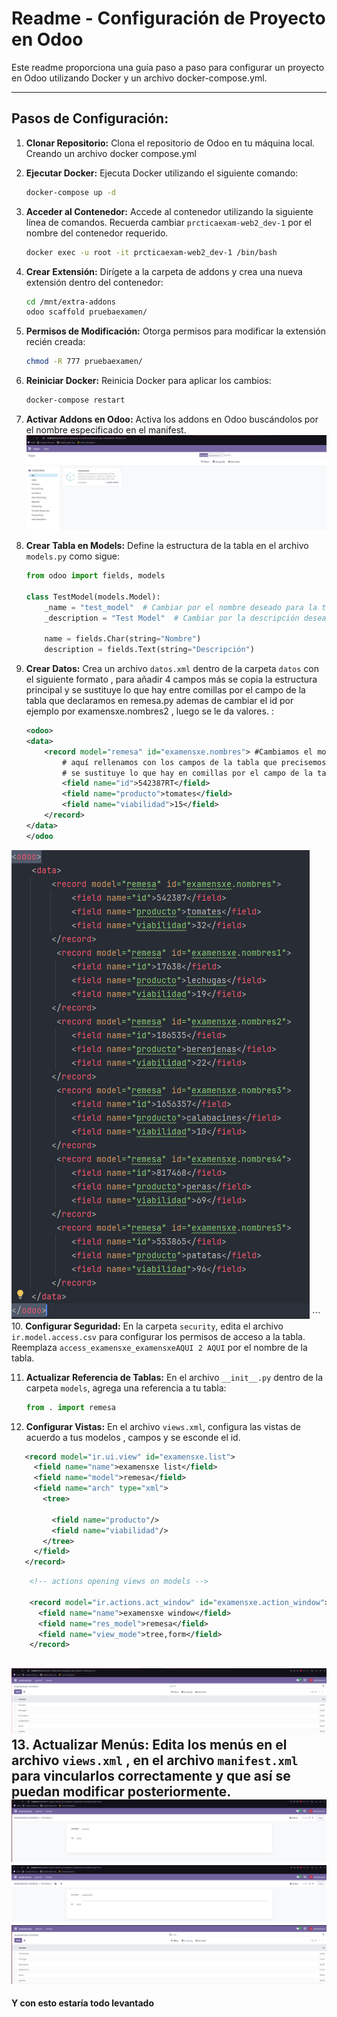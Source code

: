 # Readme - Configuración de Proyecto en Odoo

Este readme proporciona una guía paso a paso para configurar un proyecto en Odoo utilizando Docker y un archivo docker-compose.yml.

---

## Pasos de Configuración:

1. **Clonar Repositorio:**
    Clona el repositorio de Odoo en tu máquina local.
    Creando un archivo docker compose.yml

2. **Ejecutar Docker:**
    Ejecuta Docker utilizando el siguiente comando:
    ```bash
    docker-compose up -d
    ```

3. **Acceder al Contenedor:**
    Accede al contenedor utilizando la siguiente línea de comandos. Recuerda cambiar `prcticaexam-web2_dev-1` por el nombre del contenedor requerido.
    ```bash
    docker exec -u root -it prcticaexam-web2_dev-1 /bin/bash
    ```

4. **Crear Extensión:**
    Dirígete a la carpeta de addons y crea una nueva extensión dentro del contenedor:
    ```bash
    cd /mnt/extra-addons
    odoo scaffold pruebaexamen/
    ```

5. **Permisos de Modificación:**
    Otorga permisos para modificar la extensión recién creada:
    ```bash
    chmod -R 777 pruebaexamen/
    ```

6. **Reiniciar Docker:**
    Reinicia Docker para aplicar los cambios:
    ```bash
    docker-compose restart
    ```
  
7. **Activar Addons en Odoo:**
    Activa los addons en Odoo buscándolos por el nombre especificado en el manifest.
![docker activo.png](IMAGENES%20SXE%2Fdocker%20activo.png)
8. **Crear Tabla en Models:**
    Define la estructura de la tabla en el archivo `models.py` como sigue:
    ```python
    from odoo import fields, models
    
    class TestModel(models.Model):
        _name = "test_model"  # Cambiar por el nombre deseado para la tabla
        _description = "Test Model"  # Cambiar por la descripción deseada
        
        name = fields.Char(string="Nombre")
        description = fields.Text(string="Descripción")
    ```

9. **Crear Datos:**
    Crea un archivo `datos.xml` dentro de la carpeta `datos` con el siguiente formato , para añadir 4 campos más se copia la estructura principal y
    se sustituye lo que hay entre comillas por el campo de la tabla que declaramos en remesa.py ademas de cambiar el id por ejemplo por
   examensxe.nombres2 , luego se le da valores.
   :
    ```xml
    <odoo>
    <data>
        <record model="remesa" id="examensxe.nombres"> #Cambiamos el model por el nombre de nuestra Tabla.
            # aquí rellenamos con los campos de la tabla que precisemos.
            # se sustituye lo que hay en comillas por el campo de la tabla que declaramos en remesa.py y luego se le da un valor.
            <field name="id">542387RT</field>
            <field name="producto">tomates</field>
            <field name="viabilidad">15</field>
        </record>
    </data>
    </odoo
    
  ![data xml.png](IMAGENES%20SXE%2Fdata%20xml.png)
    ```
10. **Configurar Seguridad:**
    En la carpeta `security`, edita el archivo `ir.model.access.csv` para configurar los permisos de acceso a la tabla. Reemplaza `access_examensxe_examensxeAQUI 2 AQUI` por el nombre de la tabla.


11. **Actualizar Referencia de Tablas:**
    En el archivo `__init__.py` dentro de la carpeta `models`, agrega una referencia a tu tabla:
    ```python
    from . import remesa
    ```

12. **Configurar Vistas:**
    En el archivo `views.xml`, configura las vistas de acuerdo a tus modelos , campos y se esconde el id.
 ```xml
    <record model="ir.ui.view" id="examensxe.list">
      <field name="name">examensxe list</field>
      <field name="model">remesa</field>
      <field name="arch" type="xml">
        <tree>

          <field name="producto"/>
          <field name="viabilidad"/>
        </tree>
      </field>
    </record>
```
```xml
    <!-- actions opening views on models -->

    <record model="ir.actions.act_window" id="examensxe.action_window">
      <field name="name">examensxe window</field>
      <field name="res_model">remesa</field>
      <field name="view_mode">tree,form</field>
    </record>
```

![docker 2.png](IMAGENES%20SXE%2Fdocker%202.png)
13. **Actualizar Menús:**
    Edita los menús en el archivo `views.xml` , en el archivo `manifest.xml` para vincularlos correctamente y que así
    se puedan modificar posteriormente.
![docker 3.png](IMAGENES%20SXE%2Fdocker%203.png)
![docker 4.png](IMAGENES%20SXE%2Fdocker%204.png)
![docker 5.png](IMAGENES%20SXE%2Fdocker%205.png)
---
 
**Y con esto estaría todo levantado**   
    
